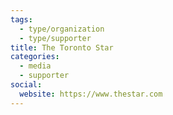 ```yaml
---
tags:
  - type/organization
  - type/supporter
title: The Toronto Star
categories:
  - media
  - supporter
social:
  website: https://www.thestar.com
---
```

